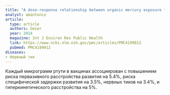 ```yaml
---
title: "A dose-response relationship between organic mercury exposure from thimerosal-containing vaccines and neurodevelopmental disorders"
analyst: amantonio
article:
  type: article
  authors: Geier
  year: 2014
  magazine: Int J Environ Res Public Health
  link: https://www.ncbi.nlm.nih.gov/pmc/articles/PMC4199012
  pubmed: PMC4199012
diseases:
- Нервный тик
---
```


Каждый микрограмм ртути в вакцинах ассоциирован с повышением риска первазивного расстройства развития на 5.4%, риска специфической задержки развития на 3.5%, нервных тиков на 3.4%, и гиперкинетического расстройства на 5%.
